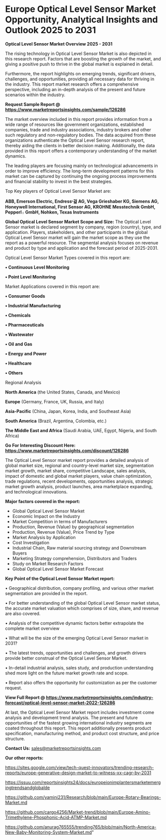 # Europe Optical Level Sensor Market Opportunity, Analytical Insights and Outlook 2025 to 2031

<Strong> Optical Level Sensor Market Overview 2025 - 2031</strong>

The rising technology in Optical Level Sensor Market is also depicted in this research report. Factors that are boosting the growth of the market, and giving a positive push to thrive in the global market is explained in detail.

Furthermore, the report highlights on emerging trends, significant drivers, challenges, and opportunities, providing all necessary data for thriving in the industry. This report market research offers a comprehensive perspective, including an in-depth analysis of the present and future scenarios within the industry.

<strong>Request Sample Report @ <a href=https://www.marketreportsinsights.com/sample/126286>https://www.marketreportsinsights.com/sample/126286</a></strong>

The market overview included in this report provides information from a wide range of resources like government organizations, established companies, trade and industry associations, industry brokers and other such regulatory and non-regulatory bodies. The data acquired from these organizations authenticate the Optical Level Sensor research report, thereby aiding the clients in better decision making. Additionally, the data provided in this report offers a contemporary understanding of the market dynamics.

The leading players are focusing mainly on technological advancements in order to improve efficiency. The long-term development patterns for this market can be captured by continuing the ongoing process improvements and financial stability to invest in the best strategies.

Top Key players of Optical Level Sensor Market are:

<strong>ABB, Emerson Electric, Endressᶫ걺 AG, Vega Grieshaber KG, Siemens AG, Honeywell International, First Sensor AG, KROHNE Messtechnik GmbH, Pepperlᛧ GmbH, Nohken, Texas Instruments</strong>

<strong><b>Global Optical Level Sensor Market Scope and Size:</b></strong>
The Optical Level Sensor market is declared segment by company, region (country), type, and application. Players, stakeholders, and other participants in the global Optical Level Sensor market will gain the market scope as they use the report as a powerful resource. The segmental analysis focuses on revenue and product by type and application and the forecast period of 2025-2031.

Optical Level Sensor Market Types covered in this report are:

<strong>• Continuous Level Monitoring

• Point Level Monitoring</strong>

Market Applications covered in this report are:

<strong>• Consumer Goods

• Industrial Manufacturing

• Chemicals

• Pharmaceuticals

• Wastewater

• Oil and Gas

• Energy and Power

• Healthcare

• Others</strong> 

Regional Analysis

<strong>North America</strong> (the United States, Canada, and Mexico)

<strong>Europe</strong> (Germany, France, UK, Russia, and Italy)

<strong>Asia-Pacific</strong> (China, Japan, Korea, India, and Southeast Asia)

<strong>South America</strong> (Brazil, Argentina, Colombia, etc.)

<strong>The Middle East and Africa</strong> (Saudi Arabia, UAE, Egypt, Nigeria, and South Africa)

<strong>Go For Interesting Discount Here: <a href=https://www.marketreportsinsights.com/discount/126286>https://www.marketreportsinsights.com/discount/126286</a></strong>

The Optical Level Sensor market report provides a detailed analysis of global market size, regional and country-level market size, segmentation market growth, market share, competitive Landscape, sales analysis, impact of domestic and global market players, value chain optimization, trade regulations, recent developments, opportunities analysis, strategic market growth analysis, product launches, area marketplace expanding, and technological innovations.

<strong><b>Major factors covered in the report:</b></strong>
<ul>
  <li>Global Optical Level Sensor Market </li>
  <li>Economic Impact on the Industry</li>
  <li>Market Competition in terms of Manufacturers</li>
  <li>Production, Revenue (Value) by geographical segmentation</li>
  <li>Production, Revenue (Value), Price Trend by Type</li>
  <li>Market Analysis by Application</li>
  <li>Cost Investigation</li>
  <li>Industrial Chain, Raw material sourcing strategy and Downstream Buyers</li>
  <li>Marketing Strategy comprehension, Distributors and Traders</li>
  <li>Study on Market Research Factors</li>
  <li>Global Optical Level Sensor Market Forecast</li>
</ul>

<strong><b>Key Point of the Optical Level Sensor Market report:</b></strong>

• Geographical distribution, company profiling, and various other market segmentation are provided in the report.

• For better understanding of the global Optical Level Sensor market status, the accurate market valuation which comprises of size, share, and revenue are also covered.

• Analysis of the competitive dynamic factors better extrapolate the complete market overview

• What will be the size of the emerging Optical Level Sensor market in 2031?

• The latest trends, opportunities and challenges, and growth drivers provide better construal of the Optical Level Sensor Market.

• In-detail industrial analysis, sales study, and production understanding shed more light on the future market growth rate and scope.

• Report also offers the opportunity for customization as per the customer request.

<strong><b>View Full Report @ <a href=https://www.marketreportsinsights.com/industry-forecast/optical-level-sensor-market-2022-126286>https://www.marketreportsinsights.com/industry-forecast/optical-level-sensor-market-2022-126286</a></b></strong>


At last, the Optical Level Sensor Market report includes investment come analysis and development trend analysis. The present and future opportunities of the fastest growing international industry segments are coated throughout this report. This report additionally presents product specification, manufacturing method, and product cost structure, and price structure.

<strong>Contact Us:</strong>
sales@marketreportsinsights.com

<strong>Our other reports:</strong>

<a href=https://sites.google.com/view/tech-quest-innovators/trending-research-reports/europe-generative-design-market-to-witness-xx-cagr-by-2031>https://sites.google.com/view/tech-quest-innovators/trending-research-reports/europe-generative-design-market-to-witness-xx-cagr-by-2031</a>

<a href=https://issuu.com/reportsinsights24/docs/europeionimplantersmarketemergingtrendsandglobalde>https://issuu.com/reportsinsights24/docs/europeionimplantersmarketemergingtrendsandglobalde</a>

<a href=https://github.com/yamini231/Research/blob/main/Europe-Rotary-Bearings-Market.md>https://github.com/yamini231/Research/blob/main/Europe-Rotary-Bearings-Market.md</a>

<a href=https://github.com/cargo4256/Market-trend/blob/main/Europe-Amino-Trimethylene-Phosphonic-Acid-ATMP-Market.md>https://github.com/cargo4256/Market-trend/blob/main/Europe-Amino-Trimethylene-Phosphonic-Acid-ATMP-Market.md</a>

<a href=https://github.com/anurag765555/trending765/blob/main/North-America-New-Baby-Monitoring-System-Market.md>https://github.com/anurag765555/trending765/blob/main/North-America-New-Baby-Monitoring-System-Market.md</a>"
